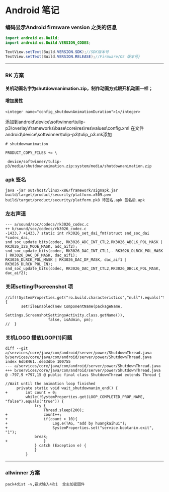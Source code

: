# **Android 笔记**
### **编码显示Android firmware version 之类的信息**
```java
import android.os.Build;
import android.os.Build.VERSION_CODES;

TextView.setText(Build.VERSION.SDK);//SDK版本号 
TextView.setText(Build.VERSION.RELEASE);//Firmware/OS 版本号}
```
---

### RK 方案

#### 关机动画名字为shutdownanimation.zip，制作动画方式跟开机动画一样；
#### 增加属性 

```
<integer name="config_shutdownAnimationDuration">1</integer>
```
添加到android\device\softwinner\tulip-p3\overlay\frameworks\base\core\res\res\values\config.xml
在文件android\device\softwinner\tulip-p3\tulip_p3.mk添加
```
# shutdownanimation

PRODUCT_COPY_FILES += \
    
 device/softwinner/tulip-p3/media/shutdownanimation.zip:system/media/shutdownanimation.zip 
```
### apk 签名
```
java -jar out/host/linux-x86/framework/signapk.jar build/target/product/security/platform.x509.pem build/target/product/security/platform.pk8 待签名.apk 签名后.apk
```

### 左右声道

```
--- a/sound/soc/codecs/rk3026_codec.c
++ b/sound/soc/codecs/rk3026_codec.c
-1433,7 +1433,7 static int rk3026_set_dai_fmt(struct snd_soc_dai *codec_dai,
snd_soc_update_bits(codec, RK3026_ADC_INT_CTL2,RK3026_ABCLK_POL_MASK | RK3026_I2S_MODE_MASK, adc_aif2);
snd_soc_update_bits(codec, RK3026_DAC_INT_CTL1,- RK3026_DLRCK_POL_MASK | RK3026_DAC_DF_MASK, dac_aif1);
RK3026_DLRCK_POL_MASK | RK3026_DAC_DF_MASK, dac_aif1 | RK3026_DLRCK_POL_EN);
snd_soc_update_bits(codec, RK3026_DAC_INT_CTL2,RK3026_DBCLK_POL_MASK, dac_aif2);
```    
    
### 关闭setting中screenshot 项
```
//if(!SystemProperties.get("ro.build.characteristics","null").equals("tablet")) {
       setTileEnabled(new ComponentName(packageName,
                   Settings.ScreenshotSettingsActivity.class.getName()),
                   false, isAdmin, pm);
//  }
 ```

### 关机LOGO  播放LOOP(1)问题

```
diff --git a/services/core/java/com/android/server/power/ShutdownThread.java b/services/core/java/com/android/server/power/ShutdownThread.java
index 6db8461..de53dbe 100755
--- a/services/core/java/com/android/server/power/ShutdownThread.java
+++ b/services/core/java/com/android/server/power/ShutdownThread.java
@ -797,9 +797,15 @ public final class ShutdownThread extends Thread {

//Wait until the animation loop finished
     private static void wait_shutdownanim_end() {
+        int count = 0;
         while(!SystemProperties.get(LOOP_COMPLETED_PROP_NAME, "false").equals("true")) {
             try {
                 Thread.sleep(200);
+                count++;
+                if(count > 10){
+                    Log.e(TAG, "add by huangkaihui");
+                    SystemProperties.set("service.bootanim.exit", "1");
		     break;
+                }
             } catch (Exception e) {
             }
         }
```   

---
### allwinner 方案
    
```
pack4dist -v,要求输入4次1  全志加密固件
```   




